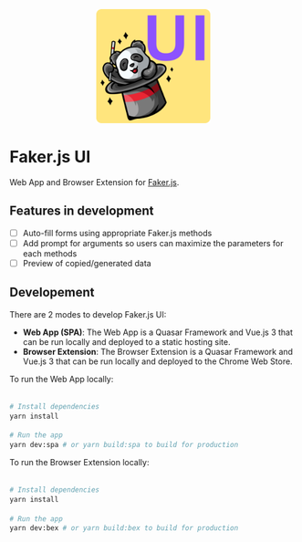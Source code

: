 <p align="center"><img width="200px" src="./faker-js-ui-logo.png"></p>

# Faker.js UI

Web App and Browser Extension for [Faker.js](https://fakerjs.dev/).

## Features in development

- [ ] Auto-fill forms using appropriate Faker.js methods
- [ ] Add prompt for arguments so users can maximize the parameters for each methods
- [ ] Preview of copied/generated data

## Developement

There are 2 modes to develop Faker.js UI:
- **Web App (SPA)**: The Web App is a Quasar Framework and Vue.js 3 that can be run locally and deployed to a static hosting site.
- **Browser Extension**: The Browser Extension is a Quasar Framework and Vue.js 3 that can be run locally and deployed to the Chrome Web Store.

To run the Web App locally:

```bash

# Install dependencies
yarn install

# Run the app
yarn dev:spa # or yarn build:spa to build for production

```

To run the Browser Extension locally:

```bash

# Install dependencies
yarn install

# Run the app
yarn dev:bex # or yarn build:bex to build for production

```

